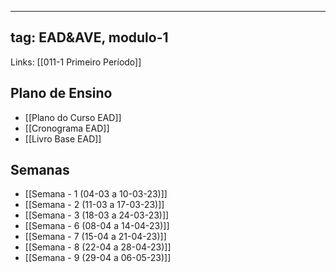 
---
tag: EAD&AVE, modulo-1
---
Links: [[011-1 Primeiro Período]] 

## Plano de Ensino
- [[Plano do Curso EAD]]
- [[Cronograma EAD]]
- [[Livro Base EAD]]
## Semanas
- [[Semana - 1 (04-03 a 10-03-23)]]
- [[Semana - 2 (11-03 a 17-03-23)]]
- [[Semana - 3 (18-03 a 24-03-23)]]
-  [[Semana - 6 (08-04 a 14-04-23)]]
- [[Semana - 7 (15-04 a 21-04-23)]]
- [[Semana - 8 (22-04 a 28-04-23)]]
- [[Semana - 9 (29-04 a 06-05-23)]]